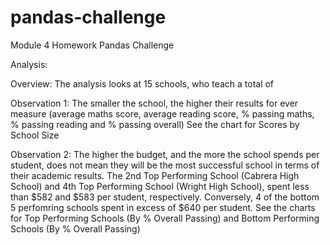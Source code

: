 # pandas-challenge
Module 4 Homework Pandas Challenge

Analysis:

Overview:
The analysis looks at 15 schools, who teach a total of 

Observation 1: 
The smaller the school, the higher their results for ever measure (average maths score, average reading score, % passing maths, % passing reading and % passing overall)
See the chart for Scores by School Size

Observation 2:
The higher the budget, and the more the school spends per student, does not mean they will be the most successful school in terms of their academic results. 
The 2nd Top Performing School (Cabrera High School) and 4th Top Performing School (Wright High School), spent less than $582 and $583 per student, respectively.
Conversely, 4 of the bottom 5 perfomring schools spent in excess of $640 per student. 
See the charts for Top Performing Schools (By % Overall Passing) and Bottom Performing Schools (By % Overall Passing)
